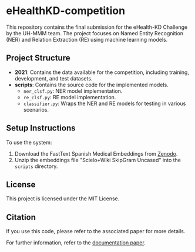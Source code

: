 # eHealthKD-competition

This repository contains the final submission for the eHealth-KD Challenge by the UH-MMM team. The project focuses on Named Entity Recognition (NER) and Relation Extraction (RE) using machine learning models.

## Project Structure

- **2021**: Contains the data available for the competition, including training, development, and test datasets.
- **scripts**: Contains the source code for the implemented models.
  - `ner_clsf.py`: NER model implementation.
  - `re_clsf.py`: RE model implementation.
  - `classifier.py`: Wraps the NER and RE models for testing in various scenarios.

## Setup Instructions

To use the system:
1. Download the FastText Spanish Medical Embeddings from [Zenodo](https://zenodo.org/record/3744326).
2. Unzip the embeddings file "Scielo+Wiki SkipGram Uncased" into the `scripts` directory.

## License

This project is licensed under the MIT License.

## Citation

If you use this code, please refer to the associated paper for more details.

For further information, refer to the [documentation paper](https://github.com/lorainemg/eHealthKD-competition/blob/main/docs/ehealth_paper4.pdf).


